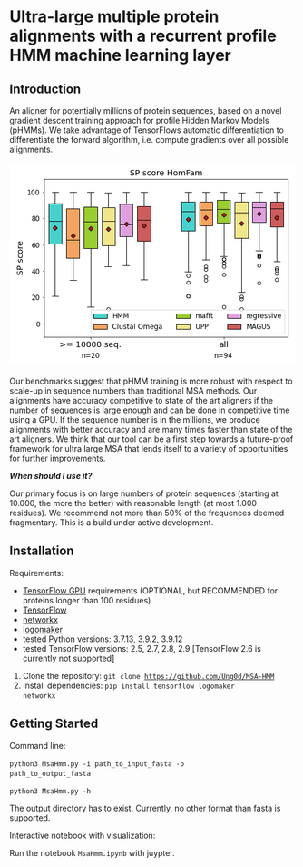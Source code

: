 # Ultra-large multiple protein alignments with a recurrent profile HMM machine learning layer

## Introduction
An aligner for potentially millions of protein sequences, based on a novel gradient descent training approach for profile Hidden Markov Models (pHMMs). We take advantage of TensorFlows automatic differentiation to differentiate the forward algorithm, i.e. compute gradients over all possible alignments.

![alt text](https://github.com/Ung0d/MSA-HMM-Analysis/blob/main/fig/boxplots_sp_homfam.png?raw=true)

Our benchmarks suggest that pHMM training is more robust with respect to scale-up in sequence numbers than traditional MSA methods. Our alignments have accuracy competitive to state of the art aligners if the number of sequences is large enough and can be done in competitive time using a GPU. If the sequence number is in the millions, we produce alignments with better accuracy and are many times faster than state of the art aligners. We think that our tool can be a first step towards a future-proof framework for ultra large MSA that lends itself to a variety of opportunities for further improvements.

***When should I use it?***

Our primary focus is on large numbers of protein sequences (starting at 10.000, the more the better) with reasonable length (at most 1.000 residues). We recommend not more than 50% of the frequences deemed fragmentary. This is a build under active development. 


## Installation

Requirements:
- [TensorFlow GPU](https://www.tensorflow.org/install/gpu) requirements (OPTIONAL, but RECOMMENDED for proteins longer than 100 residues)
- [TensorFlow](https://github.com/tensorflow/tensorflow)
- [networkx](https://networkx.org/) 
- [logomaker](https://logomaker.readthedocs.io/en/latest/) 
- tested Python versions: 3.7.13, 3.9.2, 3.9.12
- tested TensorFlow versions: 2.5, 2.7, 2.8, 2.9 [TensorFlow 2.6 is currently not supported]

1. Clone the repository: 
  <code>git clone https://github.com/Ung0d/MSA-HMM</code>
3. Install dependencies:
  <code>pip install tensorflow logomaker networkx</code>
      
## Getting Started

Command line:

<code>python3 MsaHmm.py -i path_to_input_fasta -o path_to_output_fasta </code>

<code>python3 MsaHmm.py -h</code>

The output directory has to exist. Currently, no other format than fasta is supported.

Interactive notebook with visualization:

Run the notebook <code>MsaHmm.ipynb</code> with juypter.

